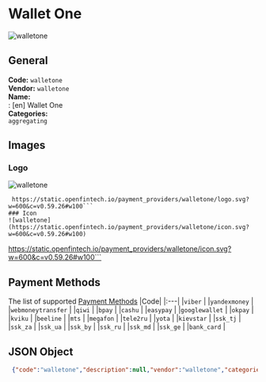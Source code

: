 # Wallet One 
![walletone](https://static.openfintech.io/payment_providers/walletone/logo.svg?w=600&c=v0.59.26#w100)  
## General 
**Code:** `walletone`  
**Vendor:** `walletone`  
**Name:**  
:	[en] Wallet One  
**Categories:**  
`aggregating`  
## Images 
### Logo 
![walletone](https://static.openfintech.io/payment_providers/walletone/logo.svg?w=600&c=v0.59.26#w100)  
```
 https://static.openfintech.io/payment_providers/walletone/logo.svg?w=600&c=v0.59.26#w100```  
### Icon 
![walletone](https://static.openfintech.io/payment_providers/walletone/icon.svg?w=600&c=v0.59.26#w100)  
```
 https://static.openfintech.io/payment_providers/walletone/icon.svg?w=600&c=v0.59.26#w100```  
## Payment Methods 
The list of supported  [Payment Methods](#) 
|Code| 
|:---| 
|`viber` | 
|`yandexmoney` | 
|`webmoneytransfer` | 
|`qiwi` | 
|`bpay` | 
|`cashu` | 
|`easypay` | 
|`googlewallet` | 
|`okpay` | 
|`kviku` | 
|`beeline` | 
|`mts` | 
|`megafon` | 
|`tele2ru` | 
|`yota` | 
|`kievstar` | 
|`ssk_tj` | 
|`ssk_za` | 
|`ssk_ua` | 
|`ssk_by` | 
|`ssk_ru` | 
|`ssk_md` | 
|`ssk_ge` | 
|`bank_card` | 
 
## JSON Object 
```json
 {"code":"walletone","description":null,"vendor":"walletone","categories":["aggregating"],"countries":null,"payment_method":["viber","yandexmoney","webmoneytransfer","qiwi","bpay","cashu","easypay","googlewallet","okpay","kviku","beeline","mts","megafon","tele2ru","yota","kievstar","ssk_tj","ssk_za","ssk_ua","ssk_by","ssk_ru","ssk_md","ssk_ge","bank_card"],"payout_method":null,"metadata":{"about_payments_code":"walletonecheckout"},"name":{"en":"Wallet One"}}```  

